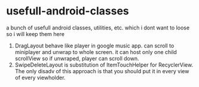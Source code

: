 # usefull-android-classes
a bunch of usefull android classes, utilities, etc. which i dont want to loose so i will keep them here

1. DragLayout behave like player in google music app. can scroll to miniplayer and unwrap to whole screen. it can host only one child scrollView so if unwraped,  player can scroll down.
2. SwipeDeleteLayout is substitution of ItemTouchHelper for RecyclerView. The only disadv of this approach is that you should put it in every view of every viewholder.
